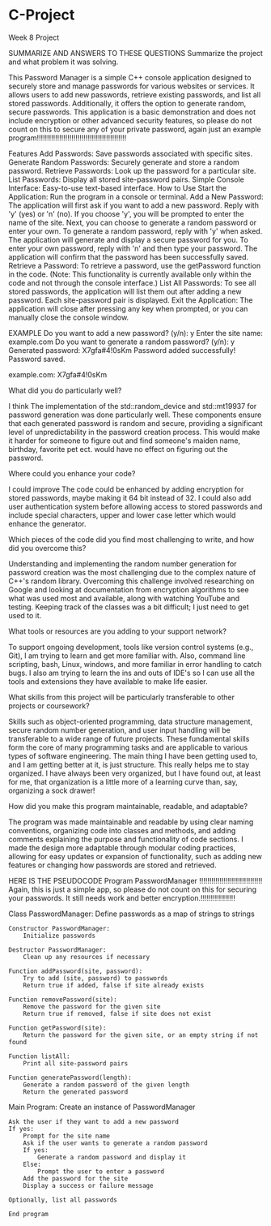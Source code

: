 # C-Project
Week 8 Project

SUMMARIZE AND ANSWERS TO THESE QUESTIONS
Summarize the project and what problem it was solving.


This Password Manager is a simple C++ console application designed to securely store and manage passwords for various websites or services. It allows users to add new passwords, retrieve existing passwords, and list all stored passwords. Additionally, it offers the option to generate random, secure passwords. 
  This application is a basic demonstration and does not include encryption or other advanced security features, so please do not count on this to secure any of your private password, again just an example program!!!!!!!!!!!!!!!!!!!!!!!!!!!!!!!!!!!!!!!!!!!!

Features
Add Passwords: Save passwords associated with specific sites.
Generate Random Passwords: Securely generate and store a random password.
Retrieve Passwords: Look up the password for a particular site.
List Passwords: Display all stored site-password pairs.
Simple Console Interface: Easy-to-use text-based interface.
How to Use
Start the Application: Run the program in a console or terminal.
Add a New Password:
The application will first ask if you want to add a new password. Reply with 'y' (yes) or 'n' (no).
If you choose 'y', you will be prompted to enter the name of the site.
Next, you can choose to generate a random password or enter your own.
To generate a random password, reply with 'y' when asked. The application will generate and display a secure password for you.
To enter your own password, reply with 'n' and then type your password.
The application will confirm that the password has been successfully saved.
Retrieve a Password:
To retrieve a password, use the getPassword function in the code. (Note: This functionality is currently available only within the code and not through the console interface.)
List All Passwords:
To see all stored passwords, the application will list them out after adding a new password. Each site-password pair is displayed.
Exit the Application:
The application will close after pressing any key when prompted, or you can manually close the console window.

EXAMPLE 
Do you want to add a new password? (y/n): y
Enter the site name: example.com
Do you want to generate a random password? (y/n): y
Generated password: X7gfa#4!0sKm
Password added successfully!
Password saved.

example.com: X7gfa#4!0sKm


What did you do particularly well?

I think The implementation of the std::random_device and std::mt19937 for password generation was done particularly well. These components ensure that each generated password is random and secure, providing a significant level of unpredictability in the password creation process. This would make it harder for someone to figure out and find someone's maiden name, birthday, favorite pet ect. would have no effect on figuring out the password.

Where could you enhance your code?

 I could improve The code could be enhanced by adding encryption for stored passwords, maybe making it 64 bit instead of 32.   I could also add user authentication system before allowing access to stored passwords and include special characters, upper and lower case letter which would enhance the generator.

 Which pieces of the code did you find most challenging to write, and how did you overcome this?
 
Understanding and implementing the random number generation for password creation was the most challenging due to the complex nature of C++'s random library. Overcoming this challenge involved researching on Google and looking at documentation from encryption algorithms to see what was used most and available, along with watching YouTube and testing. Keeping track of the classes was a bit difficult; I just need to get used to it.


What tools or resources are you adding to your support network?

To support ongoing development, tools like version control systems (e.g., Git), I am trying to learn and get more familiar with. Also, command line scripting, bash, Linux, windows, and more familiar in error handling to catch bugs. I also am trying to learn the ins and outs of IDE's so I can use all the tools and extensions they have available to make life easier.


What skills from this project will be particularly transferable to other projects or coursework?

Skills such as object-oriented programming, data structure management, secure random number generation, and user input handling will be transferable to a wide range of future projects. These fundamental skills form the core of many programming tasks and are applicable to various types of software engineering. The main thing I have been getting used to, and I am getting better at it, is just structure. This really helps me to stay organized. I have always been very organized, but I have found out, at least for me, that organization is a little more of a learning curve than, say, organizing a sock drawer!

How did you make this program maintainable, readable, and adaptable?

The program was made maintainable and readable by using clear naming conventions, organizing code into classes and methods, and adding comments explaining the purpose and functionality of code sections.  I made the design more  adaptable through modular coding practices, allowing for easy updates or expansion of functionality, such as adding new features or changing how passwords are stored and retrieved.




HERE IS THE PSEUDOCODE
Program PasswordManager
!!!!!!!!!!!!!!!!!!!!!!!!!!!!!!! Again, this is just a simple app, so please do not count on this for securing your passwords. It still needs work and better encryption.!!!!!!!!!!!!!!!!!

Class PasswordManager:
    Define passwords as a map of strings to strings

    Constructor PasswordManager:
        Initialize passwords

    Destructor PasswordManager:
        Clean up any resources if necessary

    Function addPassword(site, password):
        Try to add (site, password) to passwords
        Return true if added, false if site already exists

    Function removePassword(site):
        Remove the password for the given site
        Return true if removed, false if site does not exist

    Function getPassword(site):
        Return the password for the given site, or an empty string if not found

    Function listAll:
        Print all site-password pairs

    Function generatePassword(length):
        Generate a random password of the given length
        Return the generated password

Main Program:
    Create an instance of PasswordManager

    Ask the user if they want to add a new password
    If yes:
        Prompt for the site name
        Ask if the user wants to generate a random password
        If yes:
            Generate a random password and display it
        Else:
            Prompt the user to enter a password
        Add the password for the site
        Display a success or failure message

    Optionally, list all passwords

    End program
